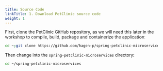 ```yaml
---
title: Source Code
linkTitle: 1. Download PetClinic source code
weight: 1
---
```


First, clone the PetClinic GitHub repository, as we will need this later in the workshop to compile, build, package and containerize the application:

```bash
cd ~;git clone https://github.com/hagen-p/spring-petclinic-microservices.git
```

Then change into the `spring-petclinic-microservices` directory:

```bash
cd ~/spring-petclinic-microservices
```
